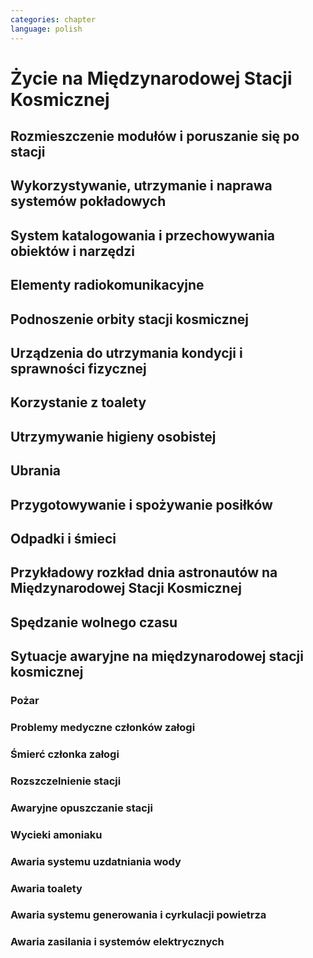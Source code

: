 ```yaml
---
categories: chapter
language: polish
---
```


# Życie na Międzynarodowej Stacji Kosmicznej
<!-- TODO:
- OBSPV - OnBoard Station Procedure Viewing Software
- mieszkanie w mockupie ISS, spanie, praca, symulacje
- Znajdywanie rzeczy na międzynarodowej stacji (inventory system) i kodowanie schowków i rzeczy
- Jesteś przyzwyczajony do tego, że jak coś zostawiasz, to to tam zostaje, ale w mikrograwitacji wszystko gdzieś odlatuje i trzeba szukać
- Ventilation system przyciąga
- Plastik bag Ziplock bag z zagubionymi rzeczami, śrubki, rzeczy itp
- Korzystają z rzepow i gumek bungie
- Śpiąc albo przypinają śpiwór do ściany, albo korzystają z bungie aby nie odlatywać lub free-floater w zależności od preferencji astronauty

http://www.asc-csa.gc.ca/eng/astronauts/faq.asp#details_45
What time zone do astronauts live by?
They live on Greenwich time (GMT), the Coordinated Universal Time (UTC). It's a compromise between the Mission Control Centers in Houston and Moscow.
-->

## Rozmieszczenie modułów i poruszanie się po stacji

## Wykorzystywanie, utrzymanie i naprawa systemów pokładowych

## System katalogowania i przechowywania obiektów i narzędzi

## Elementy radiokomunikacyjne

## Podnoszenie orbity stacji kosmicznej

## Urządzenia do utrzymania kondycji i sprawności fizycznej

<!-- TODO: http://www.asc-csa.gc.ca/eng/astronauts/living-in-space/physical-activity-in-space.asp
-->

## Korzystanie z toalety

## Utrzymywanie higieny osobistej
<!-- TODO: Utrzymywanie higieny osobistej
- http://www.asc-csa.gc.ca/eng/astronauts/living-in-space/personal-hygiene-in-space.asp
- http://www.asc-csa.gc.ca/eng/astronauts/faq.asp#details_39
- Do female astronauts get their period in space? Yes, female astronauts get their period in space just like they do on Earth. No menstrual problems have been associated with living in microgravity.
- In the early years of human space flight, some worried that women would not have their periods safely in microgravity. They thought that microgravity might cause menstrual fluid to travel upwards into the body instead of out of it – also called retrograde menstrual flow. This would mean that blood would flow from the uterine cavity into the fallopian tubes and then into the pelvis and abdomen, causing pain and increasing the risk for endometriosis. While this has not been observed in past space missions, more studies are needed to better understand how the body works and reacts to microgravity.
- For a variety of reasons, however, many female astronauts prefer to take low-dose oral contraceptives in a continuous fashion to reduce or stop menses during a long-duration mission; therefore, accumulating information on natural menstrual cycles in space is expected to take several years.
-->

## Ubrania
<!-- TODO: Ubrania
- http://www.asc-csa.gc.ca/eng/astronauts/faq.asp#details_36
- How do astronauts wash their clothes in space?
- They don't! It would take too much water on board the International Space Station.
- Astronauts wear their clothes until they are too dirty and then throw them out in a re-supply ship, which burns in the atmosphere on re-entry.
-->

## Przygotowywanie i spożywanie posiłków

## Odpadki i śmieci

## Przykładowy rozkład dnia astronautów na Międzynarodowej Stacji Kosmicznej
<!-- TODO: Przykładowy rozkład dnia
- Science and Technology
- Praca
    - rozpoczęcie pracy 7:30
    - zakończenie pracy 20:30
    - w trakcie:
        - 1h przerwy na lunch
        - 2h na fitness i ćwiczenia
- 140 różnych eksperymentów przez 6 miesięcy
- problemy ze wzrokiem ze względu na nacisk na gałkę oczną
- body fluid shift
- astronauci tracą Wapń (Calcium) 10x szybciej niż osoby mające Osteoporozę
- sen
    - zaśnięcie 22:00
    - pobudka 6:00
-->

## Spędzanie wolnego czasu
<!-- TODO: Spędzanie wolnego czasu
- gra na instrumentach
- telekonferencja z rodziną
- obserwowanie Ziemii z Cupoli
- fotografowanie
- udzielanie się na social media
-->

## Sytuacje awaryjne na międzynarodowej stacji kosmicznej
<!-- TODO: Tzw. Off-nominal situations.
- Off nominal situations
- electronic sysyems failure
- Vhf radio system failure
- Smart switch router Brie ASU system failure (cieżko tłumaczki się słuchało)
- Pożar w soyuz oraz na stacji
- lithium hydroxide leaking
- leak seals
- tank leaking
- Soyus leaking
- Russian segment training
    - Fire
    - Depressurization
- używanie kolejnego modułu jako backup airlock
- thermal stress (kiedy jest gorąco, np niedzialająca klima w skafandrze
- plucie na zamgloną szybkę hełmu EMU
- astronauta asystant dla małżonka astronauty podczas startu, który pomaga w pierwszych momentach bycia wdową gdyby cooś poszło nie tak
- wykorystywanie canadaarm do oglladania statku
- symulacja manewru w symulatorze
- brak zasilania prądu na iss i na statkach, brak thermal protection, radiation
- space shuttle reentry angle 31 deg (nietypowy kąt wejścia)
- pressure in the space shuttle pressurized compartnent 14,7 psi
- dzień prze EVA STS-117 crew spent night in the aiir lock with 10.2 psi (plus maski z tlenem) by przygotować się
- sytuacje awaryjne, np jak szycie powłoki testują w rękawicach wewnątrz statku, by wiedzieć że dadzą radę podczas EVA
- EVA training gdy czlonek straci przytomność
- trening EVA z obniżania ciśnienia w skafandrze (2.7 psi dla Leovova), depressure valve w skafandrach
- Mission Control has had to deliver very bad news to astronauts while they are in space and yes there are protocols for how to do such things. While in orbit, astronauts have had family members die, friends and colleagues die, and drastic other events occur. In each case, the crew has a dedicated support team including a flight surgeon that can properly convey the information and work with the crew to handle the news. Nowadays, the crew can also have direct telephone and videocon access to their families.
- https://www.quora.com/Has-Mission-Control-ever-had-to-deliver-very-bad-news-to-an-astronaut-while-they-were-in-space
-->

### Pożar

### Problemy medyczne członków załogi

### Śmierć członka załogi

### Rozszczelnienie stacji

### Awaryjne opuszczanie stacji

### Wycieki amoniaku

### Awaria systemu uzdatniania wody

### Awaria toalety
<!-- TODO: Awaria toalety
- Tekst z aircrafts systems Engineering o umieszczeniu toalety na suficie
-->

### Awaria systemu generowania i cyrkulacji powietrza

### Awaria zasilania i systemów elektrycznych

